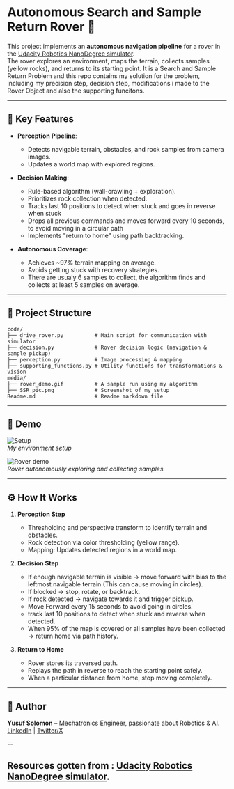 # Autonomous Search and Sample Return Rover 🚀

This project implements an **autonomous navigation pipeline** for a rover in the [Udacity Robotics NanoDegree simulator](https://github.com/udacity/RoboND-Rover-Project).  
The rover explores an environment, maps the terrain, collects samples (yellow rocks), and returns to its starting point. It is a Search and Sample Return Problem and this repo contains my solution for the problem, including my precision step, decision step, modifications i made to the Rover Object and also the supporting funcitons.

---

## 🎯 Key Features
- **Perception Pipeline**:  
  - Detects navigable terrain, obstacles, and rock samples from camera images.  
  - Updates a world map with explored regions.  

- **Decision Making**:  
  - Rule-based algorithm (wall-crawling + exploration).  
  - Prioritizes rock collection when detected.
  - Tracks last 10 positions to detect when stuck and goes in reverse when stuck
  - Drops all previous commands and moves forward every 10 seconds, to avoid moving in a circular path  
  - Implements "return to home" using path backtracking.  

- **Autonomous Coverage**:  
  - Achieves ~97% terrain mapping on average.  
  - Avoids getting stuck with recovery strategies.
  - There are usualy 6 samples to collect, the algorithm finds and collects at least 5 samples on average.  

---

## 📂 Project Structure
```
code/
├── drive_rover.py          # Main script for communication with simulator
├── decision.py             # Rover decision logic (navigation & sample pickup)
├── perception.py           # Image processing & mapping
├── supporting_functions.py # Utility functions for transformations & vision
media/
├── rover_demo.gif          # A sample run using my algorithm
├── SSR_pic.png             # Screenshot of my setup
Readme.md                   # Readme markdown file 
```

---

## 📸 Demo

![Setup](media/rover_demo.gif)  
*My environment setup*

![Rover demo](media/rover_demo.gif)  
*Rover autonomously exploring and collecting samples.*

---

## ⚙️ How It Works
1. **Perception Step**  
   - Thresholding and perspective transform to identify terrain and obstacles.  
   - Rock detection via color thresholding (yellow range).  
   - Mapping: Updates detected regions in a world map.  

2. **Decision Step**  
   - If enough navigable terrain is visible → move forward with bias to the leftmost navigable terrain (This can cause moving in circles).  
   - If blocked → stop, rotate, or backtrack.  
   - If rock detected → navigate towards it and trigger pickup.
   - Move Forward every 15 seconds to avoid going in circles.
   - track last 10 positions to detect when stuck and reverse when detected. 
   - When 95% of the map is covered or all samples have been collected → return home via path history.  

3. **Return to Home**  
   - Rover stores its traversed path.  
   - Replays the path in reverse to reach the starting point safely. 
   - When a particular distance from home, stop moving completely. 

---

## 🙌 Author
**Yusuf Solomon** – Mechatronics Engineer, passionate about Robotics & AI.  
[LinkedIn](https://www.linkedin.com/in/yusuf-solomon) | [Twitter/X](https://x.com/I_BadaSZ)

--
## Resources gotten from :  [Udacity Robotics NanoDegree simulator](https://github.com/udacity/RoboND-Rover-Project). 
